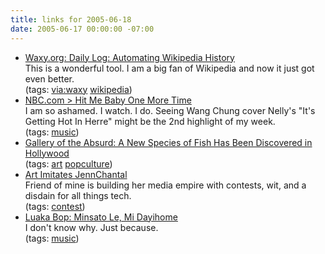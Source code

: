 ```yaml
---
title: links for 2005-06-18
date: 2005-06-17 00:00:00 -07:00
---
```


<ul class="delicious">
	<li>
		<div class="delicious-link"><a href="http://www.waxy.org/archive/2005/06/14/automati.shtml">Waxy.org: Daily Log: Automating Wikipedia History</a></div>
		<div class="delicious-extended">This is a wonderful tool. I am a big fan of Wikipedia and now it just got even better.</div>
		<div class="delicious-tags">(tags: <a href="http://del.icio.us/torrez/via:waxy">via:waxy</a> <a href="http://del.icio.us/torrez/wikipedia">wikipedia</a>)</div>
	</li>
	<li>
		<div class="delicious-link"><a href="http://www.nbc.com/nbc/Hit_Me_Baby/index.shtml">NBC.com > Hit Me Baby One More Time</a></div>
		<div class="delicious-extended">I am so ashamed. I watch. I do. Seeing Wang Chung cover Nelly's "It's Getting Hot In Herre" might be the 2nd highlight of my week.</div>
		<div class="delicious-tags">(tags: <a href="http://del.icio.us/torrez/music">music</a>)</div>
	</li>
	<li>
		<div class="delicious-link"><a href="http://galleryoftheabsurd.typepad.com/14/2005/06/a_new_species_o.html">Gallery of the Absurd: A New Species of Fish Has Been Discovered in Hollywood</a></div>
		<div class="delicious-tags">(tags: <a href="http://del.icio.us/torrez/art">art</a> <a href="http://del.icio.us/torrez/popculture">popculture</a>)</div>
	</li>
	<li>
		<div class="delicious-link"><a href="http://www.jennchantal.com/jennchantal/2005/06/create_the_jenn.html">Art Imitates JennChantal</a></div>
		<div class="delicious-extended">Friend of mine is building her media empire with contests, wit, and a disdain for all things tech.</div>
		<div class="delicious-tags">(tags: <a href="http://del.icio.us/torrez/contest">contest</a>)</div>
	</li>
	<li>
		<div class="delicious-link"><a href="http://www.luakabop.com/media/qt/africa_dahomey.html">Luaka Bop: Minsato Le, Mi Dayihome</a></div>
		<div class="delicious-extended">I don't know why. Just because.</div>
		<div class="delicious-tags">(tags: <a href="http://del.icio.us/torrez/music">music</a>)</div>
	</li>
</ul>
